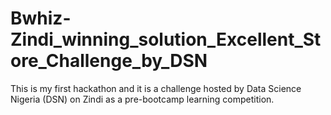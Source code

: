 # Bwhiz-Zindi_winning_solution_Excellent_Store_Challenge_by_DSN
This is my first hackathon and it is a challenge hosted by Data Science Nigeria (DSN) on Zindi as a pre-bootcamp learning competition.
